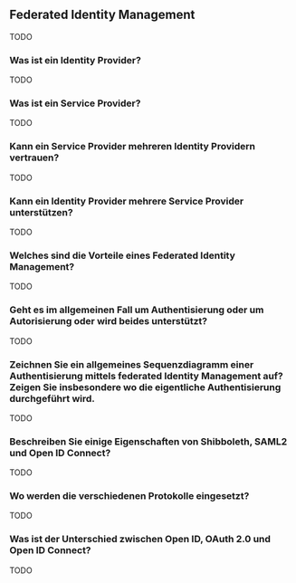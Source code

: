 ## Federated Identity Management
TODO

### Was ist ein Identity Provider?
TODO

### Was ist ein Service Provider?
TODO

### Kann ein Service Provider mehreren Identity Providern vertrauen?
TODO

### Kann ein Identity Provider mehrere Service Provider unterstützen?
TODO

### Welches sind die Vorteile eines Federated Identity Management?
TODO

### Geht es im allgemeinen Fall um Authentisierung oder um Autorisierung oder wird beides unterstützt?
TODO

### Zeichnen Sie ein allgemeines Sequenzdiagramm einer Authentisierung mittels federated Identity Management auf? Zeigen Sie insbesondere wo die eigentliche Authentisierung durchgeführt wird.
TODO

### Beschreiben Sie einige Eigenschaften von Shibboleth, SAML2 und Open ID Connect?
TODO

### Wo werden die verschiedenen Protokolle eingesetzt?
TODO

### Was ist der Unterschied zwischen Open ID, OAuth 2.0 und Open ID Connect?
TODO
